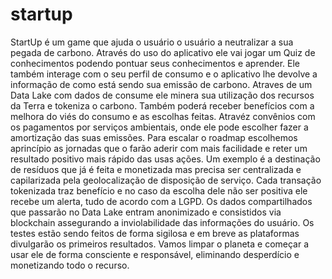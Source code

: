 # startup
StartUp é um game que ajuda o usuário o usuário a neutralizar a sua pegada de carbono.
Através do uso do aplicativo ele vai jogar um Quiz de conhecimentos podendo pontuar seus conhecimentos e aprender.
Ele também interage com o seu perfil de consumo e o aplicativo lhe devolve a informação de como está sendo sua emissão de carbono.
Atraves de um Data Lake com dados de consume ele minera sua utilização dos recursos da Terra e tokeniza o carbono.
Também poderá receber benefícios com a melhora do viés do consumo e as escolhas feitas.
Atravéz convênios com os pagamentos por serviços ambientais, onde ele pode escolher fazer a amortização das suas emissões.
Para escalar o roadmap escolhemos aprincípio as jornadas que o farão aderir com mais facilidade e reter um resultado positivo mais rápido das usas ações.
Um exemplo é a destinação de resíduos que já é feita e monetizada mas precisa ser centralizada e capilarizada pela geolocalização de disposição de serviço.
Cada transação tokenizada traz benefício e no caso da escolha dele não ser positiva ele recebe um alerta, tudo de acordo com a LGPD. Os dados compartilhados que passarão no Data Lake entram anonimizado e consistidos via blockchain assegurando a inviolabilidade das informações do usuário.
Os testes estão sendo feitos de forma sigilosa e em breve as plataformas divulgarão os primeiros resultados.
Vamos limpar o planeta e começar a usar ele de forma consciente e responsável, eliminando desperdício e monetizando todo o recurso.
